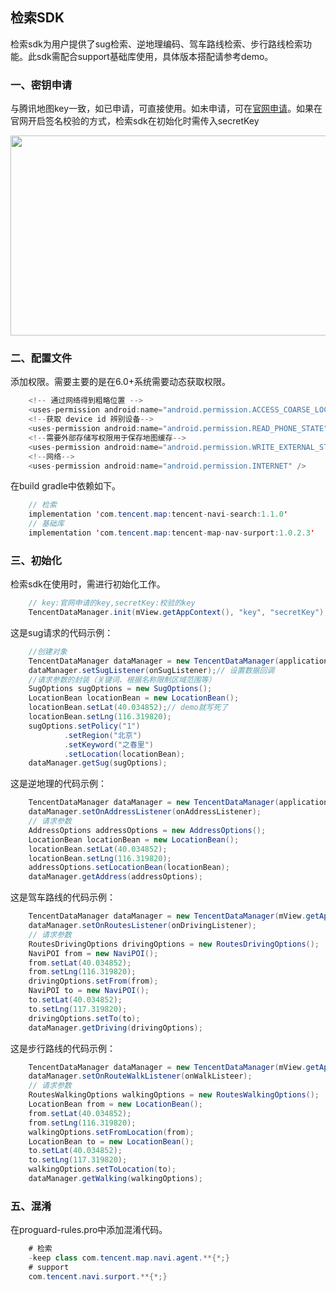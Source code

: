 ## 检索SDK

检索sdk为用户提供了sug检索、逆地理编码、驾车路线检索、步行路线检索功能。此sdk需配合support基础库使用，具体版本搭配请参考demo。

### 一、密钥申请

与腾讯地图key一致，如已申请，可直接使用。如未申请，可在[官网申请](https://lbs.qq.com/android_v1/guide-project-setup.html)。如果在官网开启签名校验的方式，检索sdk在初始化时需传入secretKey

<p align="left">
  <img width="550" height="320" src="https://github.com/tentcentmap-mobility/mapmobilitydemo-passenger-Android/blob/master/app/src/main/assets/img/wb_api.png">
</p>

### 二、配置文件

添加权限。需要主要的是在6.0+系统需要动态获取权限。

```java
    <!-- 通过网络得到粗略位置 -->
    <uses-permission android:name="android.permission.ACCESS_COARSE_LOCATION" />
    <!--获取 device id 辨别设备-->
    <uses-permission android:name="android.permission.READ_PHONE_STATE" />
    <!--需要外部存储写权限用于保存地图缓存-->
    <uses-permission android:name="android.permission.WRITE_EXTERNAL_STORAGE" />
    <!--网络-->
    <uses-permission android:name="android.permission.INTERNET" />
```

在build gradle中依赖如下。

```java
    // 检索
    implementation 'com.tencent.map:tencent-navi-search:1.1.0'
    // 基础库
    implementation 'com.tencent.map:tencent-map-nav-surport:1.0.2.3'

```

### 三、初始化

检索sdk在使用时，需进行初始化工作。

```java
    // key:官网申请的key,secretKey:校验的key
    TencentDataManager.init(mView.getAppContext(), "key", "secretKey");
```

这是sug请求的代码示例：

```java
	//创建对象
    TencentDataManager dataManager = new TencentDataManager(applicationContext);
    dataManager.setSugListener(onSugListener);// 设置数据回调
    //请求参数的封装（关键词、根据名称限制区域范围等）
    SugOptions sugOptions = new SugOptions();
    LocationBean locationBean = new LocationBean();
    locationBean.setLat(40.034852);// demo就写死了
    locationBean.setLng(116.319820);
    sugOptions.setPolicy("1")
            .setRegion("北京")
            .setKeyword("之春里")
            .setLocation(locationBean);
    dataManager.getSug(sugOptions);
```

这是逆地理的代码示例：

```java
    TencentDataManager dataManager = new TencentDataManager(applicationContext);
    dataManager.setOnAddressListener(onAddressListener);
    // 请求参数
    AddressOptions addressOptions = new AddressOptions();
    LocationBean locationBean = new LocationBean();
    locationBean.setLat(40.034852);
    locationBean.setLng(116.319820);
    addressOptions.setLocationBean(locationBean);
    dataManager.getAddress(addressOptions);
```

这是驾车路线的代码示例：

```java
    TencentDataManager dataManager = new TencentDataManager(mView.getAppContext());
    dataManager.setOnRoutesListener(onDrivingListener);
    // 请求参数
    RoutesDrivingOptions drivingOptions = new RoutesDrivingOptions();
    NaviPOI from = new NaviPOI();
    from.setLat(40.034852);
    from.setLng(116.319820);
    drivingOptions.setFrom(from);
    NaviPOI to = new NaviPOI();
    to.setLat(40.034852);
    to.setLng(117.319820);
    drivingOptions.setTo(to);
    dataManager.getDriving(drivingOptions);
```

这是步行路线的代码示例：

```java
    TencentDataManager dataManager = new TencentDataManager(mView.getAppContext());
    dataManager.setOnRouteWalkListener(onWalkListeer);
    // 请求参数
    RoutesWalkingOptions walkingOptions = new RoutesWalkingOptions();
    LocationBean from = new LocationBean();
    from.setLat(40.034852);
    from.setLng(116.319820);
    walkingOptions.setFromLocation(from);
    LocationBean to = new LocationBean();
    to.setLat(40.034852);
    to.setLng(117.319820);
    walkingOptions.setToLocation(to);
    dataManager.getWalking(walkingOptions);
```

### 五、混淆

在proguard-rules.pro中添加混淆代码。

```java
    # 检索
    -keep class com.tencent.map.navi.agent.**{*;}
    # support
    com.tencent.navi.surport.**{*;}
```

